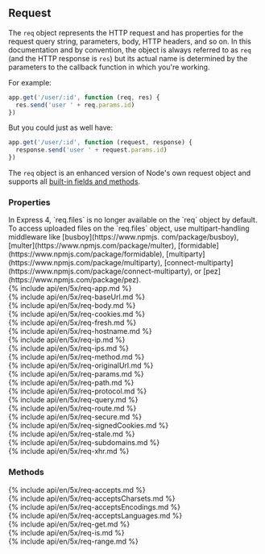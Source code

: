 <h2 id="req">Request</h2>

The `req` object represents the HTTP request and has properties for the
request query string, parameters, body, HTTP headers, and so on.  In this documentation and by convention,
the object is always referred to as `req` (and the HTTP response is `res`) but its actual name is determined
by the parameters to the callback function in which you're working.

For example:

```js
app.get('/user/:id', function (req, res) {
  res.send('user ' + req.params.id)
})
```

But you could just as well have:

```js
app.get('/user/:id', function (request, response) {
  response.send('user ' + request.params.id)
})
```

The `req` object is an enhanced version of Node's own request object
and supports all [built-in fields and methods](https://nodejs.org/api/http.html#http_class_http_incomingmessage).

<h3 id='req.properties'>Properties</h3>

<div class="doc-box doc-notice" markdown="1">
In Express 4, `req.files` is no longer available on the `req` object by default. To access uploaded files
on the `req.files` object, use multipart-handling middleware like [busboy](https://www.npmjs.
com/package/busboy), [multer](https://www.npmjs.com/package/multer),
[formidable](https://www.npmjs.com/package/formidable),
[multiparty](https://www.npmjs.com/package/multiparty),
[connect-multiparty](https://www.npmjs.com/package/connect-multiparty),
or [pez](https://www.npmjs.com/package/pez).
</div>

<section markdown="1">
  {% include api/en/5x/req-app.md %}
</section>

<section markdown="1">
  {% include api/en/5x/req-baseUrl.md %}
</section>

<section markdown="1">
  {% include api/en/5x/req-body.md %}
</section>

<section markdown="1">
  {% include api/en/5x/req-cookies.md %}
</section>

<section markdown="1">
  {% include api/en/5x/req-fresh.md %}
</section>

<section markdown="1">
  {% include api/en/5x/req-hostname.md %}
</section>

<section markdown="1">
  {% include api/en/5x/req-ip.md %}
</section>

<section markdown="1">
  {% include api/en/5x/req-ips.md %}
</section>

<section markdown="1">
  {% include api/en/5x/req-method.md %}
</section>

<section markdown="1">
  {% include api/en/5x/req-originalUrl.md %}
</section>

<section markdown="1">
  {% include api/en/5x/req-params.md %}
</section>

<section markdown="1">
  {% include api/en/5x/req-path.md %}
</section>

<section markdown="1">
  {% include api/en/5x/req-protocol.md %}
</section>

<section markdown="1">
  {% include api/en/5x/req-query.md %}
</section>

<section markdown="1">
  {% include api/en/5x/req-route.md %}
</section>

<section markdown="1">
  {% include api/en/5x/req-secure.md %}
</section>

<section markdown="1">
  {% include api/en/5x/req-signedCookies.md %}
</section>

<section markdown="1">
  {% include api/en/5x/req-stale.md %}
</section>

<section markdown="1">
  {% include api/en/5x/req-subdomains.md %}
</section>

<section markdown="1">
  {% include api/en/5x/req-xhr.md %}
</section>

<h3 id='req.methods'>Methods</h3>

<section markdown="1">
  {% include api/en/5x/req-accepts.md %}
</section>

<section markdown="1">
  {% include api/en/5x/req-acceptsCharsets.md %}
</section>

<section markdown="1">
  {% include api/en/5x/req-acceptsEncodings.md %}
</section>

<section markdown="1">
  {% include api/en/5x/req-acceptsLanguages.md %}
</section>

<section markdown="1">
  {% include api/en/5x/req-get.md %}
</section>

<section markdown="1">
  {% include api/en/5x/req-is.md %}
</section>

<section markdown="1">
  {% include api/en/5x/req-range.md %}
</section>


